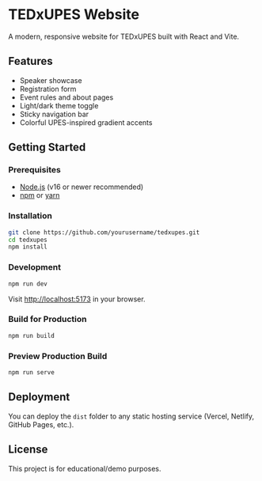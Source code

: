 # TEDxUPES Website

A modern, responsive website for TEDxUPES built with React and Vite.

## Features

- Speaker showcase
- Registration form
- Event rules and about pages
- Light/dark theme toggle
- Sticky navigation bar
- Colorful UPES-inspired gradient accents

## Getting Started

### Prerequisites

- [Node.js](https://nodejs.org/) (v16 or newer recommended)
- [npm](https://www.npmjs.com/) or [yarn](https://yarnpkg.com/)

### Installation

```sh
git clone https://github.com/yourusername/tedxupes.git
cd tedxupes
npm install
```

### Development

```sh
npm run dev
```

Visit [http://localhost:5173](http://localhost:5173) in your browser.

### Build for Production

```sh
npm run build
```

### Preview Production Build

```sh
npm run serve
```

## Deployment

You can deploy the `dist` folder to any static hosting service (Vercel, Netlify, GitHub Pages, etc.).

## License

This project is for educational/demo purposes.
